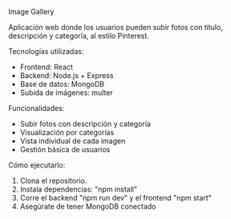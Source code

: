 Image Gallery

Aplicación web donde los usuarios pueden subir fotos con título, descripción y categoría, al estilo Pinterest.

Tecnologías utilizadas:
- Frontend: React
- Backend: Node.js + Express
- Base de datos: MongoDB
- Subida de imágenes: multer

Funcionalidades:
- Subir fotos con descripción y categoría
- Visualización por categorías
- Vista individual de cada imagen
- Gestión básica de usuarios

Cómo ejecutarlo:
1. Clona el repositorio.
2. Instala dependencias: "npm install"
3. Corre el backend "npm run dev" y el frontend "npm start"
4. Asegúrate de tener MongoDB conectado
